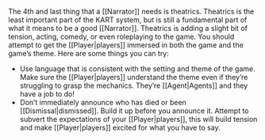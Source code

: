 The 4th and last thing that a [[Narrator]] needs is theatrics. Theatrics is the least important part of the KART system, but is still a fundamental part of what it means to be a good [[Narrator]]. Theatrics is adding a slight bit of tension, acting, comedy, or even roleplaying to the game. You should attempt to get the [[Player|players]] immersed in both the game and the game’s theme.
Here are some things you can try:

- Use language that is consistent with the setting and theme of the game. Make sure the [[Player|players]] understand the theme even if they’re struggling to grasp the mechanics. They’re [[Agent|Agents]] and they have a job to do!
- Don’t immediately announce who has died or been [[Dismissal|dismissed]]. Build it up before you announce it. Attempt to subvert the expectations of your [[Player|players]], this will build tension and make [[Player|players]] excited for what you have to say.
